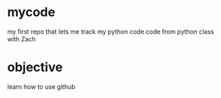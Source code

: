 # mycode
my first repo that lets me track my python code
code from python class with Zach
# objective
learn how to use github
